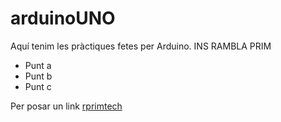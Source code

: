 # arduinoUNO

Aquí tenim les pràctiques fetes per Arduino. INS RAMBLA PRIM

* Punt a
* Punt b
* Punt c

Per posar un link [rprimtech](https//www.jnogues.ddns.net:8081/rprimtech)
